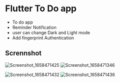 # Flutter To Do app
- To do app
- Reminder Notification
- user can change Dark and Light mode
- Add fingerprint Authentication



## Scrennshot
![Screenshot_1658471425](https://user-images.githubusercontent.com/44415252/180377909-13d720d1-a2b4-43b3-a8e7-df2ce13518ed.png)
![Screenshot_1658471346](https://user-images.githubusercontent.com/44415252/180377919-ade25cbb-9d52-4e7f-8f86-20601da980f2.png)


![Screenshot_1658471432](https://user-images.githubusercontent.com/44415252/180377679-a4d5a557-989b-42f1-b6eb-4bd27754d891.png)
![Screenshot_1658471436](https://user-images.githubusercontent.com/44415252/180377684-9978c607-d473-455b-a01f-f16211ce0d53.png)


